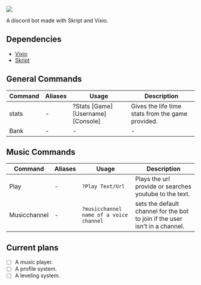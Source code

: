 ![](https://cdn.discordapp.com/attachments/432679072179683338/441559023221735425/GlobalBotGit.png)

A discord bot made with Skript and Vixio.

## Dependencies

 * [Vixio](http://vixio.space/download/)
 * [Skript](https://github.com/bensku/Skript/releases)

## General Commands

Command | Aliases | Usage | Description
------------ | ------------- | ------------- | -------------
stats | - | ?Stats [Game] [Username] [Console] | Gives the life time stats from the game provided.
Bank | - | - | -

## Music Commands

Command | Aliases | Usage | Description
------------ | ------------- | ------------- | -------------
Play | - | `?Play Text/Url` | Plays the url provide or searches youtube to the text.
Musicchannel | - | `?musicchannel name of a voice channel` | sets the default channel for the bot to join if the user isn't in a channel.


## Current plans

- [ ] A music player.
- [ ] A profile system.
- [ ] A leveling system.
